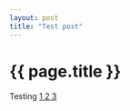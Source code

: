 ```yaml
---
layout: post
title: "Test post"
---
```


{{ page.title }}
================

Testing [1 2 3](http://wgrover.com)
